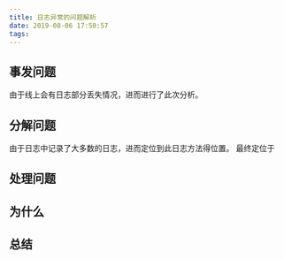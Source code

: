 ```yaml
---
title: 日志异常的问题解析
date: 2019-08-06 17:50:57
tags:
---
```

## 事发问题

由于线上会有日志部分丢失情况，进而进行了此次分析。

## 分解问题
由于日志中记录了大多数的日志，进而定位到此日志方法得位置。
最终定位于

## 处理问题


## 为什么


## 总结
